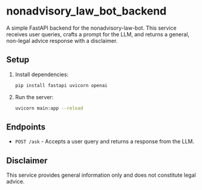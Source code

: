 # nonadvisory_law_bot_backend

A simple FastAPI backend for the nonadvisory-law-bot. This service receives user queries, crafts a prompt for the LLM, and returns a general, non-legal advice response with a disclaimer.

## Setup

1. Install dependencies:
   ```bash
   pip install fastapi uvicorn openai
   ```

2. Run the server:
   ```bash
   uvicorn main:app --reload
   ```

## Endpoints

- `POST /ask` - Accepts a user query and returns a response from the LLM.

## Disclaimer
This service provides general information only and does not constitute legal advice.
